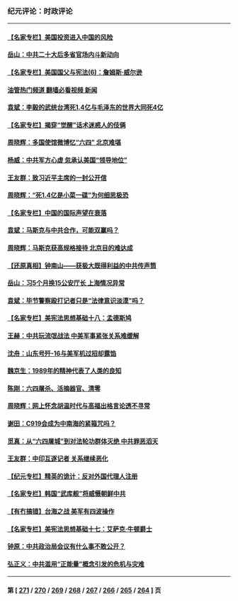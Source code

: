 ### 纪元评论：时政评论
---
#### [【名家专栏】美国投资进入中国的风险](../../pages/nsc1025/n14010365.md?06060330) 
#### [岳山：中共二十大后多省官场内斗新动向](../../pages/nsc1025/n14010293.md?06060330) 
#### [【名家专栏】美国国父与宪法(6)：詹姆斯‧威尔逊](../../pages/nsc1025/n14008891.md?06060330) 
#### [油管热门频道 翻墙必看视频 新闻](ok?06060330)
#### [袁斌：李毅的武统台湾死1.4亿与毛泽东的世界大同死4亿](../../pages/nsc1025/n14010108.md?06060330) 
#### [【名家专栏】揭穿“觉醒”话术迷惑人的伎俩](../../pages/nsc1025/n14009735.md?06060330) 
#### [周晓辉：多国使馆微博忆“六四” 北京难堪](../../pages/nsc1025/n14009823.md?06060330) 
#### [杨威：中共军方心虚 忽承认美国“领导地位”](../../pages/nsc1025/n14009807.md?06060330) 
#### [王友群：致习近平主席的一封公开信](../../pages/nsc1025/n14009446.md?06060330) 
#### [周晓辉：“死1.4亿是小菜一碟”为何细思极恐](../../pages/nsc1025/n14009445.md?06060330) 
#### [【名家专栏】中国的国际声望在衰落](../../pages/nsc1025/n14008890.md?06060330) 
#### [袁斌：马斯克与中共合作，可能双赢吗？](../../pages/nsc1025/n14009301.md?06060330) 
#### [周晓辉：马斯克获高规格接待 北京目的难达成](../../pages/nsc1025/n14008994.md?06060330) 
#### [【还原真相】钟南山——获极大既得利益的中共传声筒](../../pages/nsc1025/n14008945.md?06060330) 
#### [岳山：习5个月换15公安厅长 上海情况异常](../../pages/nsc1025/n14008756.md?06060330) 
#### [袁斌：毕节警察殴打记者只是“法律意识淡漠”吗？](../../pages/nsc1025/n14008706.md?06060330) 
#### [【名家专栏】美宪法思想基础十八：孟德斯鸠](../../pages/nsc1025/n14007383.md?06060330) 
#### [王赫：中共玩流氓战法 中美军事紧张关系难缓解](../../pages/nsc1025/n14008446.md?06060330) 
#### [沈舟：山东号歼-16与美军机过招却露馅](../../pages/nsc1025/n14008448.md?06060330) 
#### [魏京生：1989年的精神代表了人类的良知](../../pages/nsc1025/n14008489.md?06060330) 
#### [陈刚：六四屠杀、活摘器官、清零](../../pages/nsc1025/n14008418.md?06060330) 
#### [周晓辉：网上怀念胡温时代与高福出格言论透不寻常](../../pages/nsc1025/n14008318.md?06060330) 
#### [谢田：C919会成为中南海的紧箍咒吗？](../../pages/nsc1025/n14008260.md?06060330) 
#### [觅真：从“六四屠城”到对法轮功群体灭绝 中共罪恶滔天](../../pages/nsc1025/n14007938.md?06060330) 
#### [王友群：中印互逐记者 关系继续恶化](../../pages/nsc1025/n14007657.md?06060330) 
#### [【纪元专栏】精英的诡计：反对外国代理人注册](../../pages/nsc1025/n14007619.md?06060330) 
#### [【名家专栏】韩国“武库舰”将威慑朝鲜中共](../../pages/nsc1025/n14007369.md?06060330) 
#### [【有冇搞错】台海之战 美军有四波操作](../../pages/nsc1025/n14006828.md?06060330) 
#### [【名家专栏】美宪法思想基础十七：艾萨克‧牛顿爵士](../../pages/nsc1025/n14005024.md?06060330) 
#### [钟原：中共政治局会议有什么事不敢公开？](../../pages/nsc1025/n14006988.md?06060330) 
#### [弘正义：中共滥用“正能量”概念引发的危机与灾难](../../pages/nsc1025/n14007089.md?06060330) 

---
#### 第 [ [271](./271.md?06060330) / [270](./270.md?06060330) / [269](./269.md?06060330) / [268](./268.md?06060330) / [267](./267.md?06060330) / [266](./266.md?06060330) / [265](./265.md?06060330) / [264](./264.md?06060330) ] 页
